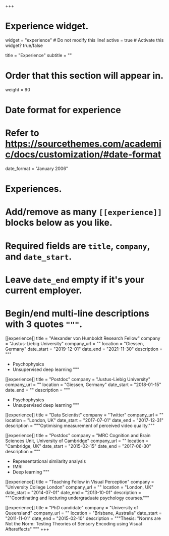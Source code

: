 +++
# Experience widget.
widget = "experience"  # Do not modify this line!
active = true  # Activate this widget? true/false

title = "Experience"
subtitle = ""

# Order that this section will appear in.
weight = 90

# Date format for experience
#   Refer to https://sourcethemes.com/academic/docs/customization/#date-format
date_format = "January 2006"

# Experiences.
#   Add/remove as many `[[experience]]` blocks below as you like.
#   Required fields are `title`, `company`, and `date_start`.
#   Leave `date_end` empty if it's your current employer.
#   Begin/end multi-line descriptions with 3 quotes `"""`.
[[experience]]
  title = "Alexander von Humboldt Research Fellow"
  company = "Justus-Liebig University"
  company_url = ""
  location = "Giessen, Germany"
  date_start = "2019-12-01"
  date_end = "2021-11-30"
  description = """
  * Psychophysics
  * Unsupervised deep learning
  """
  
[[experience]]
  title = "Postdoc"
  company = "Justus-Liebig University"
  company_url = ""
  location = "Giessen, Germany"
  date_start = "2018-01-15"
  date_end = ""
  description = """
  * Psychophysics
  * Unsupervised deep learning
  """
  
[[experience]]
  title = "Data Scientist"
  company = "Twitter"
  company_url = ""
  location = "London, UK"
  date_start = "2017-07-01"
  date_end = "2017-12-31"
  description = """Optimising measurement of perceived video quality."""
  
[[experience]]
  title = "Postdoc"
  company = "MRC Cognition and Brain Sciences Unit, University of Cambridge"
  company_url = ""
  location = "Cambridge, UK"
  date_start = "2015-02-15"
  date_end = "2017-06-30"
  description = """
  * Representational similarity analysis
  * fMRI
  * Deep learning
  """

[[experience]]
  title = "Teaching Fellow in Visual Perception"
  company = "University College London"
  company_url = ""
  location = "London, UK"
  date_start = "2014-07-01"
  date_end = "2013-10-01"
  description = """Coordinating and lecturing undergraduate psychology courses."""
  
  [[experience]]
  title = "PhD candidate"
  company = "University of Queensland"
  company_url = ""
  location = "Brisbane, Australia"
  date_start = "2011-11-01"
  date_end = "2015-02-10"
  description = """Thesis: "Norms are Not the Norm: Testing Theories of Sensory Encoding using Visual Aftereffects" """
+++
